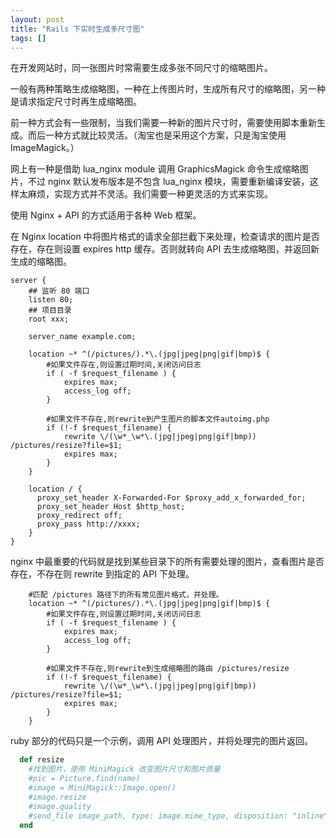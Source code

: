 ```yaml
---
layout: post
title: "Rails 下实时生成多尺寸图"
tags: []
---
```


在开发网站时，同一张图片时常需要生成多张不同尺寸的缩略图片。

一般有两种策略生成缩略图，一种在上传图片时，生成所有尺寸的缩略图，另一种是请求指定尺寸时再生成缩略图。

前一种方式会有一些限制，当我们需要一种新的图片尺寸时，需要使用脚本重新生成。而后一种方式就比较灵活。（淘宝也是采用这个方案，只是淘宝使用ImageMagick。）

网上有一种是借助 lua_nginx module 调用 GraphicsMagick 命令生成缩略图片，不过 nginx 默认发布版本是不包含 lua_nginx 模块，需要重新编译安装，这样太麻烦，实现方式并不灵活。我们需要一种更灵活的方式来实现。

使用 Nginx + API 的方式适用于各种 Web 框架。

在 Nginx location 中将图片格式的请求全部拦截下来处理，检查请求的图片是否存在，存在则设置 expires http 缓存。否则就转向 API 去生成缩略图，并返回新生成的缩略图。

```nginx
server {
    ## 监听 80 端口
    listen 80;
    ## 项目目录
    root xxx;

    server_name example.com;

    location ~* ^(/pictures/).*\.(jpg|jpeg|png|gif|bmp)$ {
        #如果文件存在,则设置过期时间,关闭访问日志
        if ( -f $request_filename ) {
            expires max;
            access_log off;
        }

        #如果文件不存在,则rewrite到产生图片的脚本文件autoimg.php
        if (!-f $request_filename) {
            rewrite \/(\w*_\w*\.(jpg|jpeg|png|gif|bmp)) /pictures/resize?file=$1;
            expires max;
        }
    }

    location / {
      proxy_set_header X-Forwarded-For $proxy_add_x_forwarded_for;
      proxy_set_header Host $http_host;
      proxy_redirect off;
      proxy_pass http://xxxx;
    }
}
```

nginx 中最重要的代码就是找到某些目录下的所有需要处理的图片，查看图片是否存在，不存在则 rewrite 到指定的 API 下处理。

```nginx
    #匹配 /pictures 路径下的所有常见图片格式，并处理。
    location ~* ^(/pictures/).*\.(jpg|jpeg|png|gif|bmp)$ {
        #如果文件存在,则设置过期时间,关闭访问日志
        if ( -f $request_filename ) {
            expires max;
            access_log off;
        }

        #如果文件不存在,则rewrite到生成缩略图的路由 /pictures/resize
        if (!-f $request_filename) {
            rewrite \/(\w*_\w*\.(jpg|jpeg|png|gif|bmp)) /pictures/resize?file=$1;
            expires max;
        }
    }
```

ruby 部分的代码只是一个示例，调用 API 处理图片，并将处理完的图片返回。

```ruby
  def resize
    #找到图片，使用 MiniMagick 改变图片尺寸和图片质量
    #pic = Picture.find(name)
    #image = MiniMagick::Image.open()
    #image.resize
    #image.quality
    #send_file image_path, type: image.mime_type, disposition: "inline"
  end
```
